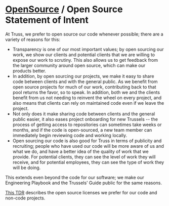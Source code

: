 # [OpenSource](./README.md) / Open Source Statement of Intent

At Truss, we prefer to open source our code whenever possible; there are a variety of reasons for this:

- Transparency is one of our most important values; by open sourcing our work, we show our clients and potential clients that we are willing to expose our work to scrutiny. This also allows us to get feedback from the larger community around open source, which can make our products better.
- In addition, by open sourcing our projects, we make it easy to share code between clients and with the general public. As we benefit from open source projects for much of our work, contributing back to that pool returns the favor, so to speak. In addition, both we and the clients benefit from us not needing to reinvent the wheel on every project, and also means that clients can rely on maintained code even if we leave the project.
- Not only does it make sharing code between clients and the general public easier, it also eases project onboarding for new Trussels -- the process of getting access to repositories can sometimes take weeks or months, and if the code is open-sourced, a new team member can immediately begin reviewing code and working locally.
- Open sourcing our code is also good for Truss in terms of publicity and recruiting; people who have used our code will be more aware of us and what we do, and have a better idea of the quality of work that we provide. For potential clients, they can see the level of work they will receive, and for potential employees, they can see the type of work they will be doing.

This extends even beyond the code for our software; we make our Engineering Playbook and the Trussels’ Guide public for the same reasons.

[This TDR](https://docs.google.com/document/d/12UYIN3XfRPdKQV87_0ILa9-z6eWRBcLqtwP9fCyR6Tg/edit) describes the open source licenses we prefer for our code and non-code projects.
